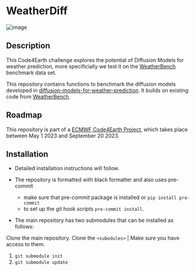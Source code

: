 # WeatherDiff

![image](https://github.com/ECMWFCode4Earth/diffusion-models-for-weather-prediction/assets/44346640/2210556e-953a-46ac-aecf-809ce6c8cf65)

## Description
This Code4Earth challenge explores the potential of Diffusion Models for weather prediction, more specificially we test it on the [WeatherBench](https://github.com/pangeo-data/WeatherBench) benchmark data set.

This repository contains functions to benchmark the diffusion models developed in [diffusion-models-for-weather-prediction](https://github.com/ECMWFCode4Earth/diffusion-models-for-weather-prediction). It builds on existing code from [WeatherBench](https://github.com/pangeo-data/WeatherBench).

## Roadmap
This repository is part of a [ECMWF Code4Earth Project](https://github.com/ECMWFCode4Earth/diffusion-models-for-weather-prediction), which takes place between May 1 2023 and September 20 2023.

## Installation
- Detailed installation instructions will follow.
- The repository is formatted with black formatter and also uses pre-commit
  - make sure that pre-commit package is installed or `pip install pre-commit`
  - to set up the git hook scripts `pre-commit install`.

- The main repository has two submodules that can be installed as follows:

Clone the main repository.
Clone the `<subodules>` | Make sure you have access to them.

1. `git submodule init`
2. `git submodule update`

